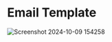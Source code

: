 # Email Template

![Screenshot 2024-10-09 154258](https://github.com/user-attachments/assets/efd6ee3c-e37d-4775-8b58-8b9b548df86f)

